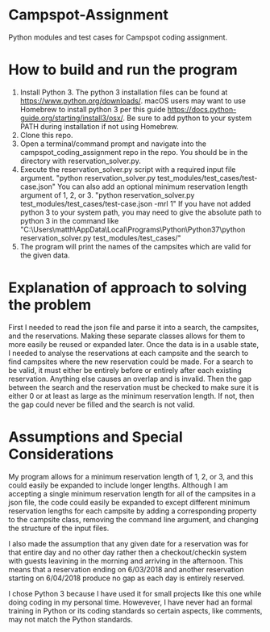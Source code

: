 # Campspot-Assignment
Python modules and test cases for Campspot coding assignment.

# How to build and run the program
1) Install Python 3. The python 3 installation files can be found at https://www.python.org/downloads/. macOS users may want to use Homebrew to install python 3 per this guide https://docs.python-guide.org/starting/install3/osx/. Be sure to add python to your system PATH during installation if not using Homebrew.
2) Clone this repo.
3) Open a terminal/command prompt and navigate into the campspot_coding_assignment repo in the repo. You should be in the directory with reservation_solver.py.
4) Execute the reservation_solver.py script with a required input file argument.
"python reservation_solver.py test_modules/test_cases/test-case.json"
You can also add an optional minimum reservation length argument of 1, 2, or 3.
"python reservation_solver.py test_modules/test_cases/test-case.json -mrl 1"
If you have not added python 3 to your system path, you may need to give the absolute path to python 3 in the command like "C:\Users\matth\AppData\Local\Programs\Python\Python37\python reservation_solver.py test_modules/test_cases/"
5) The program will print the names of the campsites which are valid for the given data.

# Explanation of approach to solving the problem
First I needed to read the json file and parse it into a search, the campsites, and the reservations. Making these separate classes allows for them to more easily be reused or expanded later. Once the data is in a usable state, I needed to analyse the reservations at each campsite and the search to find campsites where the new reservation could be made. For a search to be valid, it must either be entirely before or entirely after each existing reservation. Anything else causes an overlap and is invalid. Then the gap between the search and the reservation must be checked to make sure it is either 0 or at least as large as the minimum reservation length. If not, then the gap could never be filled and the search is not valid.

# Assumptions and Special Considerations
My program allows for a minimum reservation length of 1, 2, or 3, and this could easily be expanded to include longer lengths. Although I am accepting a single minimum reservation length for all of the campsites in a json file, the code could easily be expanded to except different minimum reservation lengths for each campsite by adding a corresponding property to the campsite class, removing the command line argument, and changing the structure of the input files. 

I also made the assumption that any given date for a reservation was for that entire day and no other day rather then a checkout/checkin system with guests leavining in the morning and arriving in the afternoon. This means that a reservation ending on 6/03/2018 and another reservation starting on 6/04/2018 produce no gap as each day is entirely reserved. 

I chose Python 3 because I have used it for small projects like this one while doing coding in my personal time. Howevever, I have never had an formal training in Python or its coding standards so certain aspects, like comments, may not match the Python standards.
